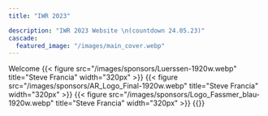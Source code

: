 ```yaml
---
title: "IWR 2023"

description: "IWR 2023 Website \n(countdown 24.05.23)"
cascade:
  featured_image: "/images/main_cover.webp"
---
```


Welcome
{{< figure src="/images/sponsors/Luerssen-1920w.webp" title="Steve Francia" width="320px" >}}
{{< figure src="/images/sponsors/AR_Logo_Final-1920w.webp" title="Steve Francia" width="320px" >}}
{{< figure src="/images/sponsors/Logo_Fassmer_blau-1920w.webp" title="Steve Francia" width="320px" >}}
{{<anmeldung>}}
